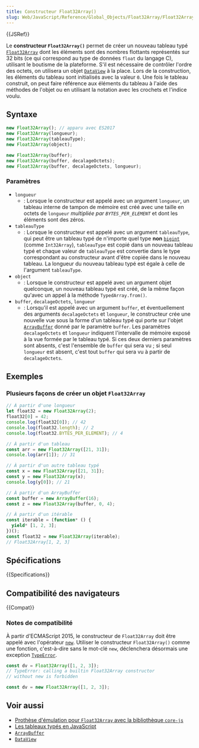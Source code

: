 ```yaml
---
title: Constructeur Float32Array()
slug: Web/JavaScript/Reference/Global_Objects/Float32Array/Float32Array
---
```


{{JSRef}}

Le **constructeur `Float32Array()`** permet de créer un nouveau tableau typé [`Float32Array`](/fr/docs/Web/JavaScript/Reference/Global_Objects/Float32Array) dont les éléments sont des nombres flottants représentés sur 32 bits (ce qui correspond au type de données `float` du langage C), utilisant le boutisme de la plateforme. S'il est nécessaire de contrôler l'ordre des octets, on utilisera un objet [`DataView`](/fr/docs/Web/JavaScript/Reference/Global_Objects/DataView) à la place. Lors de la construction, les éléments du tableau sont initialisés avec la valeur `0`. Une fois le tableau construit, on peut faire référence aux éléments du tableau à l'aide des méthodes de l'objet ou en utilisant la notation avec les crochets et l'indice voulu.

## Syntaxe

```js
new Float32Array(); // apparu avec ES2017
new Float32Array(longueur);
new Float32Array(tableauType);
new Float32Array(object);

new Float32Array(buffer);
new Float32Array(buffer, decalageOctets);
new Float32Array(buffer, decalageOctets, longueur);
```

### Paramètres

- `longueur`
  - : Lorsque le constructeur est appelé avec un argument `longueur`, un tableau interne de tampon de mémoire est créé avec une taille en octets de `longueur` _multipliée par `BYTES_PER_ELEMENT`_ et dont les éléments sont des zéros.
- `tableauType`
  - : Lorsque le constructeur est appelé avec un argument `tableauType`, qui peut être un tableau typé de n'importe quel type **non** [`bigint`](/fr/docs/Glossary/BigInt) (comme `Int32Array`), `tableauType` est copié dans un nouveau tableau typé et chaque valeur de `tableauType` est convertie dans le type correspondant au constructeur avant d'être copiée dans le nouveau tableau. La longueur du nouveau tableau typé est égale à celle de l'argument `tableauType`.
- `object`
  - : Lorsque le constructeur est appelé avec un argument objet quelconque, un nouveau tableau typé est créé, de la même façon qu'avec un appel à la méthode `TypedArray.from()`.
- `buffer`, `decalageOctets`, `longueur`
  - : Lorsqu'il est appelé avec un argument `buffer`, et éventuellement des arguments `decalageOctets` et `longueur`, le constructeur crée une nouvelle vue sous la forme d'un tableau typé qui porte sur l'objet [`ArrayBuffer`](/fr/docs/Web/JavaScript/Reference/Global_Objects/ArrayBuffer) donné par le paramètre `buffer`. Les paramètres `decalageOctets` et `longueur` indiquent l'intervalle de mémoire exposé à la vue formée par le tableau typé. Si ces deux derniers paramètres sont absents, c'est l'ensemble de `buffer` qui sera vu&nbsp;; si seul `longueur` est absent, c'est tout `buffer` qui sera vu à partir de `decalageOctets`.

## Exemples

### Plusieurs façons de créer un objet `Float32Array`

```js
// À partir d'une longueur
let float32 = new Float32Array(2);
float32[0] = 42;
console.log(float32[0]); // 42
console.log(float32.length); // 2
console.log(float32.BYTES_PER_ELEMENT); // 4

// À partir d'un tableau
const arr = new Float32Array([21, 31]);
console.log(arr[1]); // 31

// À partir d'un autre tableau typé
const x = new Float32Array([21, 31]);
const y = new Float32Array(x);
console.log(y[0]); // 21

// À partir d'un ArrayBuffer
const buffer = new ArrayBuffer(16);
const z = new Float32Array(buffer, 0, 4);

// À partir d'un itérable
const iterable = (function* () {
  yield* [1, 2, 3];
})();
const float32 = new Float32Array(iterable);
// Float32Array[1, 2, 3]
```

## Spécifications

{{Specifications}}

## Compatibilité des navigateurs

{{Compat}}

### Notes de compatibilité

À partir d'ECMAScript 2015, le constructeur de `Float32Array` doit être appelé avec l'opérateur [`new`](/fr/docs/Web/JavaScript/Reference/Operators/new). Utiliser le constructeur `Float32Array()` comme une fonction, c'est-à-dire sans le mot-clé `new`, déclenchera désormais une exception [`TypeError`](/fr/docs/Web/JavaScript/Reference/Global_Objects/TypeError).

```js example-bad
const dv = Float32Array([1, 2, 3]);
// TypeError: calling a builtin Float32Array constructor
// without new is forbidden
```

```js example-good
const dv = new Float32Array([1, 2, 3]);
```

## Voir aussi

- [Prothèse d'émulation pour `Float32Array` avec la bibliothèque `core-js`](https://github.com/zloirock/core-js#ecmascript-typed-arrays)
- [Les tableaux typés en JavaScript](/fr/docs/Web/JavaScript/Typed_arrays)
- [`ArrayBuffer`](/fr/docs/Web/JavaScript/Reference/Global_Objects/ArrayBuffer)
- [`DataView`](/fr/docs/Web/JavaScript/Reference/Global_Objects/DataView)
